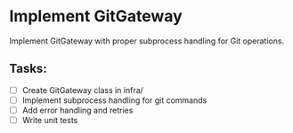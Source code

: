 # Implement GitGateway

Implement GitGateway with proper subprocess handling for Git operations.

## Tasks:
- [ ] Create GitGateway class in infra/
- [ ] Implement subprocess handling for git commands
- [ ] Add error handling and retries
- [ ] Write unit tests